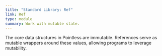 ```yaml
---
title: "Standard Library: Ref"
link: Ref
type: module
summary: Work with mutable state.
---
```


The core data structures in Pointless are immutable. References serve as mutable
wrappers around these values, allowing programs to leverage mutability.
